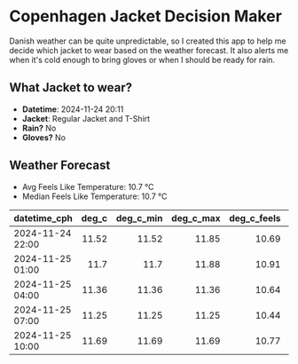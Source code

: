 
# Copenhagen Jacket Decision Maker

Danish weather can be quite unpredictable, so I created this app to help me decide which jacket to wear based on the weather forecast. 
It also alerts me when it's cold enough to bring gloves or when I should be ready for rain.

## What Jacket to wear?

- **Datetime**: 2024-11-24 20:11
- **Jacket**: Regular Jacket and T-Shirt
- **Rain?** No
- **Gloves?** No

## Weather Forecast
- Avg Feels Like Temperature: 10.7 °C
- Median Feels Like Temperature: 10.7 °C

| datetime_cph     |   deg_c |   deg_c_min |   deg_c_max |   deg_c_feels | weather   | wind   | rain   |
|:-----------------|--------:|------------:|------------:|--------------:|:----------|:-------|:-------|
| 2024-11-24 22:00 |   11.52 |       11.52 |       11.85 |         10.69 | Clouds    | High   | None   |
| 2024-11-25 01:00 |   11.7  |       11.7  |       11.88 |         10.91 | Clouds    | High   | None   |
| 2024-11-25 04:00 |   11.36 |       11.36 |       11.36 |         10.64 | Clouds    | High   | None   |
| 2024-11-25 07:00 |   11.25 |       11.25 |       11.25 |         10.44 | Clouds    | High   | None   |
| 2024-11-25 10:00 |   11.69 |       11.69 |       11.69 |         10.77 | Clouds    | High   | None   |
        